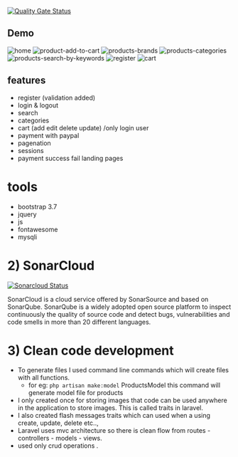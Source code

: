 [![Quality Gate Status](https://sonarcloud.io/api/project_badges/measure?project=YaqoobD_david-ecommerce&metric=alert_status)](https://sonarcloud.io/summary/new_code?id=YaqoobD_david-ecommerce)

## Demo
![home](https://user-images.githubusercontent.com/52135942/151783109-394e480b-805d-4247-93c9-9e06071231b0.jpeg)
![product-add-to-cart](https://user-images.githubusercontent.com/52135942/151783200-006ef65d-5235-4c82-a358-b40003d9e2a8.jpeg)
![products-brands](https://user-images.githubusercontent.com/52135942/151783225-e8ed3e4b-b602-498e-9053-4401480b6513.jpeg)
![products-categories](https://user-images.githubusercontent.com/52135942/151783233-615a5516-ba37-48c1-8ca8-bf601b665469.jpeg)
![products-search-by-keywords](https://user-images.githubusercontent.com/52135942/151783242-69ea2dcb-685a-41b6-8da3-81ef4ec65add.jpeg)
![register](https://user-images.githubusercontent.com/52135942/151783256-81a7973e-d8bc-4d73-9495-24c403a1eed0.jpeg)
![cart](https://user-images.githubusercontent.com/52135942/151783356-e12d18ed-a613-486d-ba19-40aed103fdaf.jpeg)

## features
* register (validation added)
* login & logout
* search
* categories
* cart (add edit delete update) /only login user 
* payment with paypal
* pagenation 
* sessions 
* payment success fail landing pages 

# tools
* bootstrap 3.7
* jquery 
* js
* fontawesome
* mysqli 

# 2) SonarCloud
[![Sonarcloud Status](https://sonarcloud.io/api/project_badges/measure?project=com.lapots.breed.judge:judge-rule-engine&metric=alert_status)](https://sonarcloud.io/project/overview?id=YaqoobD_david-ecommerce)

SonarCloud is a cloud service offered by SonarSource and based on SonarQube. SonarQube is a widely adopted open source platform to inspect continuously the quality of source code and detect bugs, vulnerabilities and code smells in more than 20 different languages.

# 3) Clean code development
* To generate files I used command line commands which will create files with all functions.
     * for eg: ```php artisan make:model``` ProductsModel  this command will generate model file for products
* I only created once for storing images that code can be used anywhere in the application to store images. This is called traits in laravel.
* I also created flash messages traits which can used when a using create, update, delete etc..,
* Laravel uses mvc architecture so there is clean flow from routes - controllers - models - views.
* used only crud operations .

